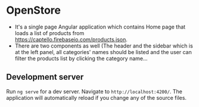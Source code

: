 # OpenStore

- It's a single page Angular application which contains Home page that loads a list of products from https://captello.firebaseio.com/products.json.
- There are two components as well (The header and the sidebar which is at the left panel, all categories' names should be listed and the user can filter the products list by clicking the category name...

## Development server

Run `ng serve` for a dev server. Navigate to `http://localhost:4200/`. The application will automatically reload if you change any of the source files.


